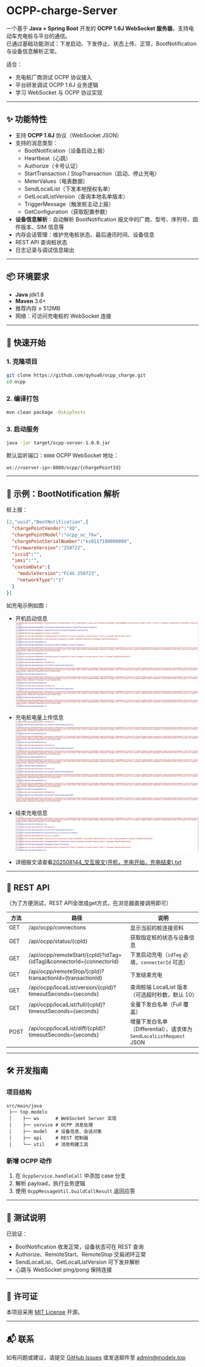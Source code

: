 
# OCPP-charge-Server

一个基于 **Java + Spring Boot** 开发的 **OCPP 1.6J WebSocket 服务器**，支持电动车充电桩与平台的通信。  
已通过基础功能测试：下发启动、下发停止、状态上传、正常，BootNotification 与设备信息解析正常。  

适合：
- 充电桩厂商测试 OCPP 协议接入
- 平台研发调试 OCPP 1.6J 业务逻辑
- 学习 WebSocket 与 OCPP 协议实现

---

## ✨ 功能特性

- 支持 **OCPP 1.6J** 协议（WebSocket JSON）
- 支持的消息类型：
  - BootNotification（设备启动上报）
  - Heartbeat（心跳）
  - Authorize（卡号认证）
  - StartTransaction / StopTransaction（启动、停止充电）
  - MeterValues（电表数据）
  - SendLocalList（下发本地授权名单）
  - GetLocalListVersion（查询本地名单版本）
  - TriggerMessage（触发桩主动上报）
  - GetConfiguration（获取配置参数）
- **设备信息解析**：自动解析 BootNotification 报文中的厂商、型号、序列号、固件版本、SIM 信息等
- 内存会话管理：维护充电桩状态、最后通讯时间、设备信息
- REST API 查询桩状态
- 日志记录与调试信息输出

---

## 📦 环境要求

- **Java** jdk1.8
- **Maven** 3.6+
- 推荐内存 ≥ 512MB
- 网络：可访问充电桩的 WebSocket 连接

---

## 🚀 快速开始

### 1. 克隆项目
```bash
git clone https://github.com/qyhua0/ocpp_charge.git
cd ocpp
````

### 2. 编译打包

```bash
mvn clean package -DskipTests
```

### 3. 启动服务

```bash
java -jar target/ocpp-server-1.0.0.jar
```

默认监听端口：`8080`
OCPP WebSocket 地址：

```
ws://<server-ip>:8080/ocpp/{chargePointId}
```

---


## 🔌 示例：BootNotification 解析

桩上报：

```json
[2,"uuid","BootNotification",{
  "chargePointVendor":"XQ",
  "chargePointModel":"ocpp_ac_7kw",
  "chargePointSerialNumber":"ks0117100000008",
  "firmwareVersion":"250722",
  "iccid":"",
  "imsi":"",
  "customData":{
    "moduleVersion":"FC4X.250723",
    "networkType":"1"
  }
}]
```
如充电示例如图：
 - 开机启动信息
![开机启动信息](doc/启动.png)
 - 充电桩电量上传信息
![充电桩电量上传](doc/充电_状态上传.png)
 - 结束充电信息
 ![](doc/结束.png)
 
- 详细报文请查看[202508144_交互报文(开机，充电开始，充电结束).txt](doc/202508144_交互报文(开机，充电开始，充电结束).txt)
---

## 📡 REST API
（为了方便测试，REST API全改成get方式，在浏览器直接调用即可）

| 方法   | 路径 | 说明 |
| ------ | ---- | ---- |
| GET    | /api/ocpp/connections | 显示当前的桩连接资料 |
| GET    | /api/ocpp/status/{cpId} | 获取指定桩的状态与设备信息 |
| GET    | /api/ocpp/remoteStart/{cpId}?idTag={idTag}\&connectorId={connectorId} | 下发启动充电（`idTag` 必填，`connectorId` 可选） |
| GET    | /api/ocpp/remoteStop/{cpId}?transactionId={transactionId} | 下发结束充电 |
| GET    | /api/ocpp/localList/version/{cpId}?timeoutSeconds={seconds} | 查询桩端 LocalList 版本（可选超时秒数，默认 10） |
| GET    | /api/ocpp/localList/full/{cpId}?timeoutSeconds={seconds} | 全量下发白名单（Full 覆盖） |
| POST   | /api/ocpp/localList/diff/{cpId}?timeoutSeconds={seconds} | 增量下发白名单（Differential），请求体为 `SendLocalListRequest` JSON |
---

## 🛠 开发指南

### 项目结构

```
src/main/java
 ├── top.modelx
 │    ├── ws      # WebSocket Server 实现
 │    ├── service # OCPP 消息处理
 │    ├── model   # 设备信息、会话对象
 │    ├── api     # REST 控制器
 │    └── util    # 消息构建工具
```

### 新增 OCPP 动作

1. 在 `OcppService.handleCall` 中添加 case 分支
2. 解析 payload，执行业务逻辑
3. 使用 `OcppMessageUtil.buildCallResult` 返回应答

---

## 🧪 测试说明

已验证：

* BootNotification 收发正常，设备状态可在 REST 查询
* Authorize、RemoteStart、RemoteStop 交易闭环正常
* SendLocalList、GetLocalListVersion 可下发并解析
* 心跳与 WebSocket ping/pong 保持连接

---

## 📄 许可证

本项目采用 [MIT License](LICENSE) 开源。

---

## 📬 联系

如有问题或建议，请提交 [GitHub Issues](https://github.com/quhua0/ocpp_charge/issues) 或发送邮件至 [admin@modelx.top](mailto:admin@modelx.top)

